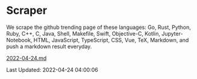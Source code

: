 # Scraper

We scrape the github trending page of these languages: Go, Rust, Python, Ruby, C++, C, Java, Shell, Makefile, Swift, Objective-C, Kotlin, Jupyter-Notebook, HTML, JavaScript, TypeScript, CSS, Vue, TeX, Markdown, and push a markdown result everyday.

[2022-04-24.md](https://github.com/yangwenmai/github-trending-backup/blob/master/2022-04-24.md)

Last Updated: 2022-04-24 04:00:06